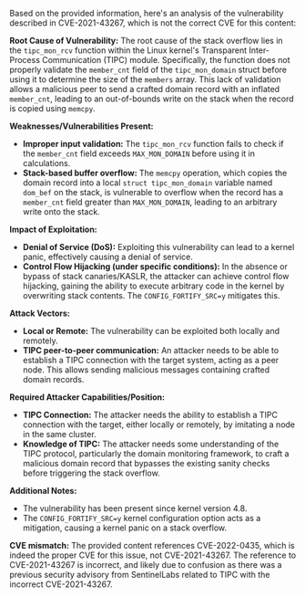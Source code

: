 Based on the provided information, here's an analysis of the vulnerability described in CVE-2021-43267, which is not the correct CVE for this content:

**Root Cause of Vulnerability:**
The root cause of the stack overflow lies in the `tipc_mon_rcv` function within the Linux kernel's Transparent Inter-Process Communication (TIPC) module. Specifically, the function does not properly validate the `member_cnt` field of the `tipc_mon_domain` struct before using it to determine the size of the `members` array. This lack of validation allows a malicious peer to send a crafted domain record with an inflated `member_cnt`, leading to an out-of-bounds write on the stack when the record is copied using `memcpy`.

**Weaknesses/Vulnerabilities Present:**
- **Improper input validation:** The `tipc_mon_rcv` function fails to check if the `member_cnt` field exceeds `MAX_MON_DOMAIN` before using it in calculations.
- **Stack-based buffer overflow:** The `memcpy` operation, which copies the domain record into a local `struct tipc_mon_domain` variable named `dom_bef` on the stack, is vulnerable to overflow when the record has a `member_cnt` field greater than `MAX_MON_DOMAIN`, leading to an arbitrary write onto the stack.

**Impact of Exploitation:**
- **Denial of Service (DoS):** Exploiting this vulnerability can lead to a kernel panic, effectively causing a denial of service.
- **Control Flow Hijacking (under specific conditions):** In the absence or bypass of stack canaries/KASLR, the attacker can achieve control flow hijacking, gaining the ability to execute arbitrary code in the kernel by overwriting stack contents. The `CONFIG_FORTIFY_SRC=y` mitigates this.

**Attack Vectors:**
- **Local or Remote:** The vulnerability can be exploited both locally and remotely.
- **TIPC peer-to-peer communication:** An attacker needs to be able to establish a TIPC connection with the target system, acting as a peer node. This allows sending malicious messages containing crafted domain records.

**Required Attacker Capabilities/Position:**
- **TIPC Connection:** The attacker needs the ability to establish a TIPC connection with the target, either locally or remotely, by imitating a node in the same cluster.
- **Knowledge of TIPC:** The attacker needs some understanding of the TIPC protocol, particularly the domain monitoring framework, to craft a malicious domain record that bypasses the existing sanity checks before triggering the stack overflow.

**Additional Notes:**
- The vulnerability has been present since kernel version 4.8.
- The `CONFIG_FORTIFY_SRC=y` kernel configuration option acts as a mitigation, causing a kernel panic on a stack overflow.

**CVE mismatch:**
The provided content references CVE-2022-0435, which is indeed the proper CVE for this issue, not CVE-2021-43267. The reference to CVE-2021-43267 is incorrect, and likely due to confusion as there was a previous security advisory from SentinelLabs related to TIPC with the incorrect CVE-2021-43267.